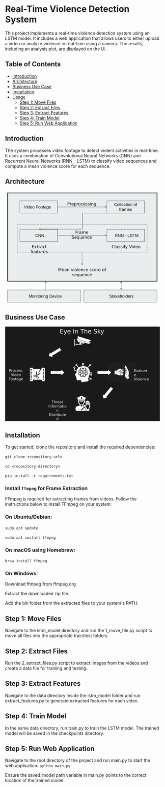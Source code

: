 # Real-Time Violence Detection System

This project implements a real-time violence detection system using an LSTM model. It includes a web application that allows users to either upload a video or analyze violence in real-time using a camera. The results, including an analysis plot, are displayed on the UI.

## Table of Contents
- [Introduction](#introduction)
- [Architecture](#architecture)
- [Business Use Case](#business-use-case)
- [Installation](#installation)
- [Usage](#usage)
  - [Step 1: Move Files](#step-1-move-files)
  - [Step 2: Extract Files](#step-2-extract-files)
  - [Step 3: Extract Features](#step-3-extract-features)
  - [Step 4: Train Model](#step-4-train-model)
  - [Step 5: Run Web Application](#step-5-run-web-application)

## Introduction

The system processes video footage to detect violent activities in real-time. It uses a combination of Convolutional Neural Networks (CNN) and Recurrent Neural Networks (RNN - LSTM) to classify video sequences and compute a mean violence score for each sequence.

## Architecture

![Architecture](architecture.png)

## Business Use Case

![Business Use Case](use_case.png)

## Installation

To get started, clone the repository and install the required dependencies:

`git clone <repository-url>`

`cd <repository-directory>`

`pip install -r requirements.txt`

### Install `ffmpeg` for Frame Extraction
FFmpeg is required for extracting frames from videos. Follow the instructions below to install FFmpeg on your system:

  ### On Ubuntu/Debian:

  `sudo apt update`

  `sudo apt install ffmpeg`

  ### On macOS using Homebrew:

  `brew install ffmpeg`

  ### On Windows:

  Download ffmpeg from ffmpeg.org

  Extract the downloaded zip file.

  Add the bin folder from the extracted files to your system's PATH.


## Step 1: Move Files
Navigate to the lstm_model directory and run the 1_move_file.py script to move all files into the appropriate train/test folders.

## Step 2: Extract Files
Run the 2_extract_files.py script to extract images from the videos and create a data file for training and testing.

## Step 3: Extract Features
Navigate to the data directory inside the lstm_model folder and run extract_features.py to generate extracted features for each video.

## Step 4: Train Model
In the same data directory, run train.py to train the LSTM model. The trained model will be saved in the checkpoints directory.

## Step 5: Run Web Application
Navigate to the root directory of the project and run main.py to start the web application:
`python main.py`

Ensure the saved_model path variable in main.py points to the correct location of the trained model